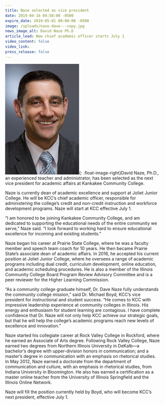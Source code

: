 ```yaml
---
title: Naze selected as vice president
date: 2019-04-16 04:58:00 -0500
expire_date: 2019-05-01 00:00:00 -0500
image: /uploads/naze-dave---copy.jpg
news_image_alt: David Naze Ph.D
article_lead: New chief academic officer starts July 1
video_content: false
video_link:
press_release: false
---
```


![](/uploads/naze-dave---copy.jpg){: .float-image-right}David Naze, Ph.D., an experienced teacher and administrator, has been selected as the next vice president for academic affairs at Kankakee Community College.

Naze is currently dean of academic excellence and support at Joliet Junior College. He will be KCC’s chief academic officer, responsible for administering the college’s credit and non-credit instruction and workforce development programs. Naze will start at KCC effective July 1.

“I am honored to be joining Kankakee Community College, and am dedicated to supporting the educational needs of the entire community we serve,” Naze said. “I look forward to working hard to ensure educational excellence for incoming and existing students.”

Naze began his career at Prairie State College, where he was a faculty member and speech team coach for 10 years. He then became Prairie State’s associate dean of academic affairs. In 2016, he accepted his current position at Joliet Junior College, where he oversees a range of academic programs including dual credit, curriculum development, online education, and academic scheduling procedures. He is also a member of the Illinois Community College Board Program Review Advisory Committee and is a peer reviewer for the Higher Learning Commission.

“As a community college graduate himself, Dr. Dave Naze fully understands the community college mission,” said Dr. Michael Boyd, KCC’s vice president for instructional and student success. “He comes to KCC with impressive leadership experience at community colleges in Illinois. His energy and enthusiasm for student learning are contagious. I have complete confidence that Dr. Naze will not only help KCC achieve our strategic goals, but that he will help the college’s academic programs reach new levels of excellence and innovation.”

Naze started his collegiate career at Rock Valley College in Rockford, where he earned an Associate of Arts degree. Following Rock Valley College, Naze earned two degrees from Northern Illinois University in DeKalb—a bachelor’s degree with upper-division honors in communication; and a master’s degree in communication with an emphasis on rhetorical studies. In May 2012, Naze earned a doctorate from the department of communication and culture, with an emphasis in rhetorical studies, from Indiana University in Bloomington. He also has earned a certification as a master online teacher from the University of Illinois Springfield and the Illinois Online Network.

Naze will fill the position currently held by Boyd, who will become KCC’s next president, effective July 1.<br>&nbsp;